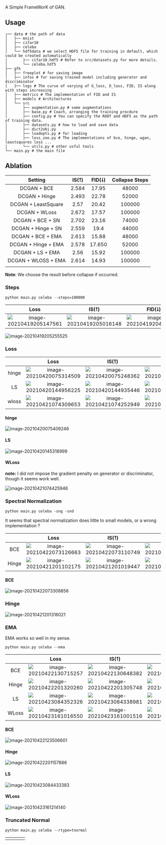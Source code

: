 



A Simple FrameWorK of GAN.



## Usage



```
┌── data # the path of data
│	├── mnist
│	├── cifar10
│	├── celeba
│	└── hdf5data # we select HDF5 file for training in default, which could be created automatically
│		├── cifar10.hdf5 # Refer to src/datasets.py for more details.
│		└── celeba.hdf5
├── gfk
│	├── freeplot # for saving image
│	├── infos # for saving trained model including generator and discriminator
│	├── logs # The curve of varying of G_loss, D_loss, FID, IS along with steps increasing
│	├── metrics # The implementation of FID and IS
│	├── models # Architectures
│	└── src
│		├── augmentation.py # some augmentations
│		├── base.py # Coach, arranging the training procdure
│		├── config.py # You can specify the ROOT and HDF5 as the path of training data.
│		├── datasets.py # how to load and save data
│		├── dict2obj.py
│		├── loadopts.py # for loading
│		├── loss_zoo.py # The implementations of bce, hinge, wgan, leastsquares loss ...
│		└── utils.py # other usful tools
└── main.py # the main file
```





## Ablation



|       Setting       | IS(⭡) | FID(⭣) | Collapse Steps |
| :-----------------: | :---: | :----: | :------------: |
|     DCGAN + BCE     | 2.584 | 17.95  |     48000      |
|    DCGAN + Hinge    | 2.493 | 22.78  |     52000      |
| DCGAN + LeastSquare | 2.57  | 20.42  |     100000     |
|    DCGAN + WLoss    | 2.672 | 17.57  |     100000     |
|  DCGAN + BCE + SN   | 2.702 | 23.16  |     74000      |
| DCGAN + Hinge + SN  | 2.559 |  19.4  |     44000      |
|  DCGAN + BCE + EMA  | 2.613 | 15.88  |     48000      |
| DCGAN + Hinge + EMA | 2.578 | 17.650 |     52000      |
|  DCGAN + LS + EMA   | 2.56  | 15.92  |     100000     |
| DCGAN + WLOSS + EMA | 2.614 | 14.93  |     100000     |
|                     |       |        |                |



**Note**: We choose the result before collapse if occurred.



### Steps



```
python main.py celeba --steps=100000
```



|                             Loss                             |                            IS(⭡)                             |                            FID(⭣)                            |
| :----------------------------------------------------------: | :----------------------------------------------------------: | :----------------------------------------------------------: |
| ![image-20210419205147561](README.assets/image-20210419205147561.png) | ![image-20210419205016148](README.assets/image-20210419205016148.png) | ![image-20210419204921420](README.assets/image-20210419204921420.png) |



![image-20210419205255525](README.assets/image-20210419205255525.png)



### Loss



|       |                             Loss                             |                            IS(⭡)                             |                            FID(⭣)                            |
| :---: | :----------------------------------------------------------: | :----------------------------------------------------------: | :----------------------------------------------------------: |
| hinge | ![image-20210420075314509](README.assets/image-20210420075314509.png) | ![image-20210420075248362](README.assets/image-20210420075248362.png) | ![image-20210420075141332](README.assets/image-20210420075141332.png) |
|  LS   | ![image-20210420144956225](README.assets/image-20210420144956225.png) | ![image-20210420144935446](README.assets/image-20210420144935446.png) | ![image-20210420144913703](README.assets/image-20210420144913703.png) |
| wloss | ![image-20210421074309653](README.assets/image-20210421074309653.png) | ![image-20210421074252949](README.assets/image-20210421074252949.png) | ![image-20210421074235640](README.assets/image-20210421074235640.png) |



#### hinge

![image-20210420075409246](README.assets/image-20210420075409246.png)



#### LS



![image-20210420145318999](README.assets/image-20210420145318999.png)



#### WLoss

**note:** I did not impose the gradient penalty on generator or discriminator, though it seems work well.

![image-20210421074425946](README.assets/image-20210421074425946.png)



### Spectral Normalization



```
python main.py celeba -sng -snd
```



It seems that spectral normalization does little to small models, or a wrong implementation ?



|       |                             Loss                             |                            IS(⭡)                             |                            FID(⭣)                            |
| :---: | :----------------------------------------------------------: | :----------------------------------------------------------: | :----------------------------------------------------------: |
|  BCE  | ![image-20210422073126663](README.assets/image-20210422073126663.png) | ![image-20210422073110749](README.assets/image-20210422073110749.png) | ![image-20210422073055536](README.assets/image-20210422073055536.png) |
| Hinge | ![image-20210421201102175](README.assets/image-20210421201102175.png) | ![image-20210421201019447](README.assets/image-20210421201019447.png) | ![image-20210421200952582](README.assets/image-20210421200952582.png) |



#### BCE



![image-20210422073308856](README.assets/image-20210422073308856.png)



### Hinge



![image-20210421201316021](README.assets/image-20210421201316021.png)



### EMA



EMA works so well in my sense.

```
python main.py celeba --ema
```





|       |                             Loss                             |                            IS(⭡)                             |                            FID(⭣)                            |
| :---: | :----------------------------------------------------------: | :----------------------------------------------------------: | :----------------------------------------------------------: |
|  BCE  | ![image-20210422130715257](README.assets/image-20210422130715257.png) | ![image-20210422130648382](README.assets/image-20210422130648382.png) | ![image-20210422130631905](README.assets/image-20210422130631905.png) |
| Hinge | ![image-20210422201320260](README.assets/image-20210422201320260.png) | ![image-20210422201305748](README.assets/image-20210422201305748.png) | ![image-20210422201249695](README.assets/image-20210422201249695.png) |
|  LS   | ![image-20210423084352326](README.assets/image-20210423084352326.png) | ![image-20210423084338981](README.assets/image-20210423084338981.png) | ![image-20210423084320402](README.assets/image-20210423084320402.png) |
| WLoss | ![image-20210423161016550](README.assets/image-20210423161016550.png) | ![image-20210423161001516](README.assets/image-20210423161001516.png) | ![image-20210423160948402](README.assets/image-20210423160948402.png) |



####  BCE

![image-20210422123506601](README.assets/image-20210422123506601.png)



#### Hinge



![image-20210422201157886](README.assets/image-20210422201157886.png)



#### LS



![image-20210423084433383](README.assets/image-20210423084433383.png)



#### WLoss



![image-20210423161214140](README.assets/image-20210423161214140.png)



### Truncated Normal



```
python main.py celeba --rtype=tnormal
```



|      |      |      |      |
| :--: | :--: | :--: | :--: |
|      |      |      |      |

